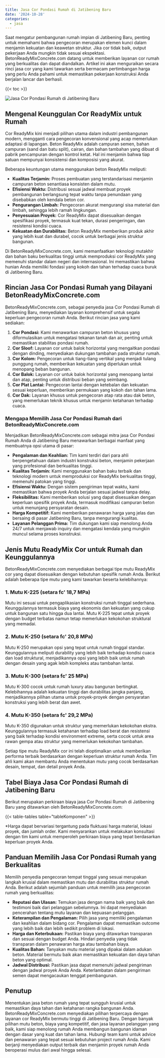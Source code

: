 ```yaml
---
title: Jasa Cor Pondasi Rumah di Jatibening Baru
date: '2024-10-28'
categories:
  - jasa
---
```


Saat mengatur pembangunan rumah impian di Jatibening Baru, penting untuk memahami bahwa pengecoran merupakan elemen kunci dalam menjamin kekuatan dan keawetan struktur. Jika cor tidak baik, output pekerjaan Anda mungkin tidak sesuai ekspektasi. BetonReadyMixConcrete.com datang untuk memberikan layanan cor rumah yang berkualitas dan dapat diandalkan. Artikel ini akan menguraikan secara rinci jasa cor yang kami tawarkan serta bermacam pertimbangan harga yang perlu Anda pahami untuk memastikan pekerjaan konstruksi Anda berjalan lancar dan berhasil.

{{< toc >}}

![Jasa Cor Pondasi Rumah di Jatibening Baru](https://betoncor8.github.io/cor/harga-beton-readymix-concrete%20(7).png)

## Mengenal Keunggulan Cor ReadyMix untuk Rumah

Cor ReadyMix kini menjadi pilihan utama dalam industri pembangunan modern, mengganti cara pengecoran konvensional yang acap memerlukan adaptasi di lapangan. Beton ReadyMix adalah campuran semen, bahan campuran (sand dan batu split), cairan, dan bahan tambahan yang dibuat di pabrik pencampuran dengan kontrol ketat. Hal ini menjamin bahwa tiap satuan mempunyai konsistensi dan komposisi yang akurat.

Beberapa keuntungan utama menggunakan beton ReadyMix meliputi:

- **Kualitas Terjamin:** Proses pembuatan yang terstandarisasi menjamin campuran beton senantiasa konsisten dalam mutu.
- **Efisiensi Waktu:** Distribusi sesuai jadwal membuat proyek pembangunan berlangsung tepat waktu tanpa penundaan yang disebabkan oleh kendala beton cor.
- **Pengurangan Limbah:** Pengecoran akurat mengurangi sisa material dan limbah, sehingga lebih ramah lingkungan.
- **Penyesuaian Proyek:** Cor ReadyMix dapat disesuaikan dengan spesifikasi proyek, termasuk kuat tekan, durasi pengeringan, dan resistensi kondisi cuaca.
- **Kekuatan dan Durabilitas:** Beton ReadyMix memberikan produk akhir yang lebih kuat dan durabel, cocok untuk berbagai jenis struktur bangunan.

Di BetonReadyMixConcrete.com, kami memanfaatkan teknologi mutakhir dan bahan baku berkualitas tinggi untuk memproduksi cor ReadyMix yang memenuhi standar dalam negeri dan internasional. Ini memastikan bahwa hunian Anda memiliki fondasi yang kokoh dan tahan terhadap cuaca buruk di Jatibening Baru.

## Rincian Jasa Cor Pondasi Rumah yang Dilayani BetonReadyMixConcrete.com

BetonReadyMixConcrete.com, sebagai penyedia jasa Cor Pondasi Rumah di Jatibening Baru, menyediakan layanan komprehensif untuk segala keperluan pengecoran rumah Anda. Berikut rincian jasa yang kami sediakan:

1. **Cor Pondasi:** Kami menawarkan campuran beton khusus yang diformulasikan untuk mengatasi tekanan tanah dan air, penting untuk memastikan stabilitas pondasi rumah.
2. **Cor Sloof:** Layanan cor untuk balok horizontal yang mengaitkan pondasi dengan dinding, menyediakan dukungan tambahan pada struktur rumah.
3. **Cor Kolom:** Pengecoran untuk tiang-tiang vertikal yang menjadi tulang punggung rumah, memberikan kekuatan yang diperlukan untuk menopang beban bangunan.
4. **Cor Balok:** Layanan cor untuk balok horizontal yang menopang lantai dan atap, penting untuk distribusi beban yang seimbang.
5. **Cor Plat Lantai:** Pengecoran lantai dengan ketebalan dan kekuatan sesuai keperluan, memberikan permukaan yang kokoh dan tahan lama.
6. **Cor Dak:** Layanan khusus untuk pengecoran atap rata atau dak beton, yang memerlukan teknik khusus untuk menjamin ketahanan terhadap cuaca.

### Mengapa Memilih Jasa Cor Pondasi Rumah dari BetonReadyMixConcrete.com

Menjadikan BetonReadyMixConcrete.com sebagai mitra jasa Cor Pondasi Rumah Anda di Jatibening Baru menawarkan berbagai manfaat yang membuatnya opsi utama di pasar:

- **Pengalaman dan Keahlian:** Tim kami terdiri dari para ahli berpengetahuan dalam industri konstruksi beton, menjamin pekerjaan yang profesional dan berkualitas tinggi.
- **Kualitas Terjamin:** Kami menggunakan bahan baku terbaik dan teknologi modern untuk memproduksi cor ReadyMix berkualitas tinggi, memenuhi patokan yang tinggi.
- **Efisiensi Waktu:** Dengan sistem pengiriman tepat waktu, kami memastikan bahwa proyek Anda berjalan sesuai jadwal tanpa delay.
- **Fleksibilitas:** Kami memberikan solusi yang dapat disesuaikan dengan keperluan spesifik proyek Anda, termasuk modifikasi campuran beton untuk menunjang persyaratan desain.
- **Harga Kompetitif:** Kami memberikan penawaran harga yang jelas dan bersaing di pasar Jatibening Baru, tanpa mengurangi kualitas.
- **Layanan Pelanggan Prima:** Tim dukungan kami siap menolong Anda 24/7 untuk menjawab inquiry dan mengatasi kendala yang mungkin muncul selama proses konstruksi.

## Jenis Mutu ReadyMix Cor untuk Rumah dan Keunggulannya

BetonReadyMixConcrete.com menyediakan berbagai tipe mutu ReadyMix cor yang dapat disesuaikan dengan kebutuhan spesifik rumah Anda. Berikut adalah beberapa tipe mutu yang kami tawarkan beserta kelebihannya:

### 1\. Mutu K-225 (setara fc' 18,7 MPa)

Mutu ini sesuai untuk pengaplikasian konstruksi rumah tinggal sederhana. Keunggulannya termasuk biaya yang ekonomis dan kekuatan yang cukup untuk bangunan satu hingga dua lantai. Mutu K-225 tepat untuk proyek dengan budget terbatas namun tetap memerlukan kekokohan struktural yang memadai.

### 2\. Mutu K-250 (setara fc' 20,8 MPa)

Mutu K-250 merupakan opsi yang tepat untuk rumah tinggal standar. Keunggulannya meliputi durability yang lebih baik terhadap kondisi cuaca dan load struktural, menjadikannya opsi yang lebih baik untuk rumah dengan desain yang agak lebih kompleks atau tambahan lantai.

### 3\. Mutu K-300 (setara fc' 25 MPa)

Mutu K-300 cocok untuk rumah luxury atau bangunan bertingkat. Kelebihannya adalah kekuatan tinggi dan durabilitas jangka panjang, menjadikannya pilihan utama untuk proyek-proyek dengan persyaratan konstruksi yang lebih berat dan awet.

### 4\. Mutu K-350 (setara fc' 29,2 MPa)

Mutu K-350 digunakan untuk struktur yang memerlukan kekokohan ekstra. Keunggulannya termasuk ketahanan terhadap load berat dan resistensi yang baik terhadap kondisi environment extreme, serta cocok untuk area rawan gempa atau struktur yang memerlukan kekokohan tambahan.

Setiap tipe mutu ReadyMix cor ini telah dioptimalkan untuk memberikan performa terbaik berdasarkan dengan keperluan struktur rumah Anda. Tim ahli kami akan membantu Anda menentukan mutu yang cocok berdasarkan desain, tempat, dan detail proyek Anda.

## Tabel Biaya Jasa Cor Pondasi Rumah di Jatibening Baru

Berikut merupakan perkiraan biaya jasa Cor Pondasi Rumah di Jatibening Baru yang ditawarkan oleh BetonReadyMixConcrete.com:

{{< table-tables table="tableKomponen" >}}

\*Harga dapat bervariasi tergantung pada fluktuasi harga material, lokasi proyek, dan jumlah order. Kami menyarankan untuk melakukan konsultasi dengan tim kami untuk memperoleh perkiraan biaya yang tepat berdasarkan keperluan proyek Anda.

## Panduan Memilih Jasa Cor Pondasi Rumah yang Berkualitas

Memilih penyedia pengecoran tempat tinggal yang sesuai merupakan langkah krusial dalam memastikan mutu dan durabilitas struktur rumah Anda. Berikut adalah sejumlah panduan untuk memilih jasa pengecoran rumah yang berkualitas:

- **Reputasi dan Ulasan:** Temukan jasa dengan nama baik yang baik dan testimoni baik dari pelanggan sebelumnya. Ini dapat menyediakan pencerahan tentang mutu layanan dan kepuasan pelanggan.
- **Keterampilan dan Pengalaman:** Pilih jasa yang memiliki pengalaman dan keahlian dalam bidang cor. Pengalaman dapat memastikan outcome yang lebih baik dan lebih sedikit problem di lokasi.
- **Harga dan Keterbukaan:** Pastikan biaya yang ditawarkan transparan dan sesuai dengan budget Anda. Hindari penyedia yang tidak transparan dalam penawaran harga atau tambahan biaya.
- **Kualitas Bahan:** Tanyakan mutu material yang dipakai dalam adukan beton. Material bermutu baik akan memastikan kekuatan dan daya tahan beton yang optimal.
- **Jadwal Distribusi:** Pastikan jasa dapat memenuhi jadwal pengiriman dengan jadwal proyek Anda Anda. Keterlambatan dalam pengiriman semen dapat mengacaukan tenggat pembangunan.

## Penutup

Menentukan jasa beton rumah yang tepat sungguh krusial untuk memastikan daya tahan dan ketahanan rangka bangunan Anda. BetonReadyMixConcrete.com menyediakan pilihan terpercaya dengan layanan cor ReadyMix bermutu tinggi di Jatibening Baru. Dengan banyak pilihan mutu beton, biaya yang kompetitif, dan jasa layanan pelanggan yang baik, kami siap menolong rumah Anda membangun bangunan idaman dengan dasar yang kuat dan tahan lama. Hubungi team kami untuk advice dan penawaran yang tepat sesuai kebutuhan project rumah Anda. Kami berjanji menyediakan output terbaik dan menjamin proyek rumah Anda beroperasi mulus dari awal hingga selesai.
